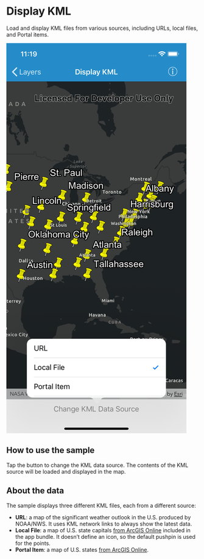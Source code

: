 # Display KML

Load and display KML files from various sources, including URLs, local
files, and Portal items.

![](image1.png)

## How to use the sample

Tap the button to change the KML data source. The contents of the KML
source will be loaded and displayed in the map.

## About the data

The sample displays three different KML files, each from a different
source:

  - **URL**: a map of the significant weather outlook in the U.S.
    produced by NOAA/NWS. It uses KML network links to always show the
    latest data.
  - **Local File**: a map of U.S. state capitals [from ArcGIS
    Online](https://arcgisruntime.maps.arcgis.com/home/item.html?id=324e4742820e46cfbe5029ff2c32cb1f)
    included in the app bundle. It doesn’t define an icon, so the
    default pushpin is used for the points.
  - **Portal Item**: a map of U.S. states [from ArcGIS
    Online](https://arcgisruntime.maps.arcgis.com/home/item.html?id=9fe0b1bfdcd64c83bd77ea0452c76253).
